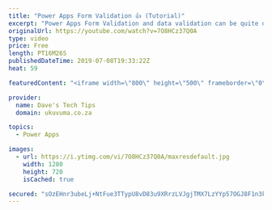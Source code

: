 ```yaml
---
title: "Power Apps Form Validation 👍 (Tutorial)"
excerpt: "Power Apps Form Validation and data validation can be quite daunting and it is important to decide where the logic and business rules should be triggered. In this video tutorial we show an easy way to manage validations on an entire Microsoft PowerApps Form before it causes a great big red error on the"
originalUrl: https://youtube.com/watch?v=7O8HCz37Q0A
type: video
price: Free
length: PT16M26S
publishedDateTime: 2019-07-08T19:33:22Z
heat: 59

featuredContent: "<iframe width=\"800\" height=\"500\" frameborder=\"0\" src=\"https://www.youtube.com/embed/7O8HCz37Q0A\" allow=\"accelerometer; autoplay; encrypted-media; gyroscope; picture-in-picture\" allowfullscreen></iframe>"

provider:
  name: Dave's Tech Tips
  domain: ukuvuma.co.za

topics:
  - Power Apps

images:
  - url: https://i.ytimg.com/vi/7O8HCz37Q0A/maxresdefault.jpg
    width: 1280
    height: 720
    isCached: true

secured: "sOzEHnr3ubeLj+NtFue3TTypU8vD83u9XRrzLVJgjTMX7LzYYp57OGJ8F1n3k+7PYVAJzt94/RBkfpcjbyL4qLSsIIUTYYQpFtRthDW/LV1v2xWd2U8K8zcXKhx/X+yA9a4U48z20A1eVCCkcWOc5g9h3RW/pRzMuv4I2Uz4Hy8z8bhT2ygaSZnf9wfw+Jrn3zGYt6z8iA4HjwLw9ICAPkz53VWn6hkwMkA7jqzQX0tP2gKyAPabenxvXxa9PCVmPLMwE0RNACEyjUEEMJ6FXOmDoXe6ui9JsdyZChoy/Hik+W55HvlQMlVdvky9TjqrJhr8kl3j2A+hX19xT3aNO7hKHnZgF42TK8MLLwtspK2K61CCYdq3oErdQxCb5Ha7H1BSjR8Ejrs/AAEBeLBwVGuXt8Z3ZsocaYCcFzMXHls=;gfv+6yF6Dfb1rYF1hOFOcg=="
---
```



